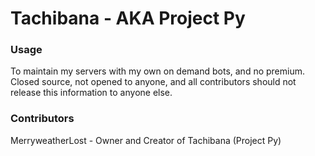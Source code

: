 # Tachibana - AKA Project Py

### Usage
To maintain my servers with my own on demand bots, and no premium. 
Closed source, not opened to anyone, and all contributors should not release this information to anyone else.

### Contributors

MerryweatherLost - Owner and Creator of Tachibana (Project Py)
